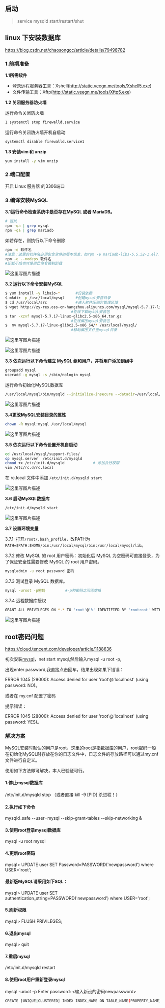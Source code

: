 ## 启动

> service mysqld start/restart/shut

## linux 下安装数据库

https://blog.csdn.net/chaosongcc/article/details/79498782

### 1.前期准备

**1.1所需软件**

- 登录远程服务器工具：Xshell(http://static.veegn.me/tools/Xshell5.exe)
- 文件传输工具：Xftp(http://static.veegn.me/tools/Xftp5.exe)

**1.2 关闭服务器防火墙**

运行命令关闭防火墙

```bash
1 systemctl stop firewalld.service
```

运行命令关闭防火墙开机自启动

```bash
systemctl disable firewalld.service1
```

**1.3 安装vim 和 unzip**

```bash
yum install -y vim unzip
```

### 2.端口配置

开启 Linux 服务器 的3306端口

### 3.编译安装MySQL

**3.1运行命令检查系统中是否存在MySQL 或者 MariaDB。**

```bash
# 查找
rpm -qa | grep mysql
rpm -qa | grep mariadb
```

如若存在，则执行以下命令删除

```bash
rpm -e 软件名    
#注意：这里的软件名必须包含软件的版本信息，如rpm -e mariadb-libs-5.5.52-1.el7.x86_64。一般使用此命令即可卸载成功。
rpm -e --nodeps 软件名   
#卸载不成功时使用此命令强制卸载
```

![这里写图片描述](assets/70.png)

**3.2 运行以下命令安装MySQL**

```bash
$ yum install -y libaio-*       #安装依赖
$ mkdir -p /usr/local/mysql     #创建mysql安装目录
$ cd /usr/local/src             #进入软件压缩包管理区域
$ wget http://zy-res.oss-cn-hangzhou.aliyuncs.com/mysql/mysql-5.7.17-linux-glibc2.5-x86_64.tar.gz 
                              #在线下载mysql安装包
$ tar -xzvf mysql-5.7.17-linux-glibc2.5-x86_64.tar.gz
                              #在线解压mysql安装包
$  mv mysql-5.7.17-linux-glibc2.5-x86_64/* /usr/local/mysql/
                              #移动解压文件至mysql目录
```

![这里写图片描述](assets/70-20200328020808939.png)

![这里写图片描述](assets/70-20200328020816469.png)

**3.3 依次运行以下命令建立 MySQL 组和用户，并将用户添加到组中**

```bash
groupadd mysql
useradd -g mysql -s /sbin/nologin mysql
```

运行命令初始化MySQL数据库

```bash
/usr/local/mysql/bin/mysqld --initialize-insecure --datadir=/usr/local/mysql/data/ --user=mysql
```

![这里写图片描述](assets/70-20200328020904335.png)

**3.4更改MySQL安装目录的属性**

```bash
chown -R mysql:mysql /usr/local/mysql
```

![这里写图片描述](assets/70-20200328020933783.png)

**3.5 依次运行以下命令设置开机自启动**

```bash
cd /usr/local/mysql/support-files/
cp mysql.server  /etc/init.d/mysqld
chmod +x /etc/init.d/mysqld             # 添加执行权限
vim /etc/rc.d/rc.local
```

在 rc.local 文件中添加 `/etc/init.d/mysqld start`

![这里写图片描述](assets/70-20200328021033021.png)

**3.6 启动MySQL数据库**

```bash
/etc/init.d/mysqld start
```

![这里写图片描述](assets/70-20200328021055934.png)

**3.7 设置环境变量**

3.7.1:
打开`/root/.bash_profile`，改PATH为`PATH=$PATH:$HOME/bin:/usr/local/mysql/bin:/usr/local/mysql/lib`。

3.7.2
修改 MySQL 的 root 用户密码：初始化后 MySQL 为空密码可直接登录，为了保证安全性需要修改 MySQL 的 root 用户密码。

```bash
mysqladmin -u root password 密码
```

3.7.3
测试登录 MySQL 数据库。

```bash
mysql -uroot -p密码         #-p和密码之间无空格
```

3.7.4
远程数据库授权

```bash
GRANT ALL PRIVILEGES ON *.* TO 'root'@'%' IDENTIFIED BY 'rootroot' WITH GRANT OPTION;
```

![这里写图片描述](assets/70-20200328021153725.png)

## root密码问题

https://cloud.tencent.com/developer/article/1188636

初次安装[mysql](https://cloud.tencent.com/product/cdb?from=10680)，net start mysql,然后输入mysql -u root -p,

出现enter password,我直接点击回车，结果出现如果下错误：

ERROR 1045 (28000): Access denied for user 'root'@'localhost' (using password: NO)。

或者在 my.cnf 配置了密码

提示错误：

ERROR 1045 (28000): Access denied for user 'root'@'localhost' (using password: YES)。

### 解决方案

MySQL安装时默认的用户是root，这里的root是指数据库的用户，root密码一般在初始化MySQL时存放在你的日志文件中，日志文件的存放路径可以通过my.cnf文件进行自定义。

使用如下方法即可解决，本人已验证可行。

#### 1.停止mysql数据库

/etc/init.d/mysqld stop （或者直接 kill -9 [PID]  杀进程！）

#### 2.执行如下命令

mysqld_safe --user=mysql --skip-grant-tables --skip-networking &

#### 3.使用root登录mysql数据库

mysql -u root mysql

#### 4.更新root密码

mysql> UPDATE user SET Password=PASSWORD('newpassword') where USER='root';

#### 最新版MySQL请采用如下SQL：

mysql> UPDATE user SET authentication_string=PASSWORD('newpassword') where USER='root';

#### 5.刷新权限

mysql> FLUSH PRIVILEGES;

#### 6.退出mysql

mysql> quit

#### 7.重启mysql

/etc/init.d/mysqld restart

#### 8.使用root用户重新登录mysql

mysql -uroot -p Enter password: <输入新设的密码newpassword>

```bash
CREATE [UNIQUE|CLUSTERED] INDEX INDEX_NAME ON TABLE_NAME(PROPERTY_NAME)2
```

